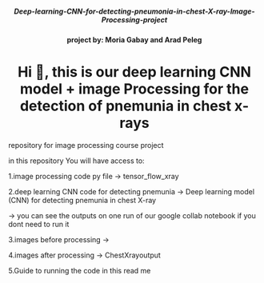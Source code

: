 <h5 align="center"> Deep-learning-CNN-for-detecting-pneumonia-in-chest-X-ray-Image-Processing-project </h5>
<p align="left">
</p>

<h4 align="center">project by: Moria Gabay and Arad Peleg</h4>

<h1 align="center">Hi 👋, this is our deep learning CNN model + image Processing for the detection of pnemunia in chest x-rays </h1>
<p align="left">
</p>
   
repository for  image processing course project 

in this repository You will have access to: 

1.image processing code py file -> tensor_flow_xray

2.deep learning CNN code for detecting pnemunia -> Deep learning model (CNN) for detecting pnemunia in chest X-ray 

-> you can see the outputs on one run of our google collab notebook if you dont need to run it

3.images before processing -> 

4.images after processing -> ChestXrayoutput

5.Guide to running the code in this read me


